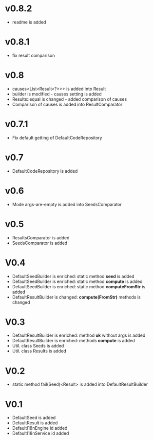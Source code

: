 
# v0.8.2

- readme is added

# v0.8.1

- fix result comparison

# v0.8

- causes<List<Result<?>>> is added into Result
- builder is modified - causes setting is added
- Results::equal is changed - added comparison of causes
- Comparison of causes is added into ResultComparator

# v0.7.1

- Fix default getting of DefaultCodeRepository

# v0.7

- DefaultCodeRepository is added

# v0.6

- Mode args-are-empty is added into SeedsComparator

# v0.5

- ResultsComparator is added
- SeedsComparator is added

# V0.4

- DefaultSeedBuilder is enriched: static method __seed__ is added
- DefaultSeedBuilder is enriched: static method __compute__ is added
- DefaultSeedBuilder is enriched: static method __computeFromStr__ is added
- DefaultResultBuilder is changed: __compute(FromStr)__ methods is changed

# V0.3

- DefaultResultBuilder is enriched: method __ok__ without args is added
- DefaultResultBuilder is enriched: methods __compute__ is added
- Util. class Seeds is added
- Util. class Results is added

# V0.2

- static method fail(Seed)<Result<T>> is added into DefaultResultBuilder

# V0.1

- DefaultSeed is added
- DefaultResult is added
- DefaultI18nEngine id added
- DefaultI18nService id added